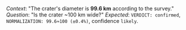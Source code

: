 _Context_: "The crater's diameter is **99.6 km** according to the survey."
_Question_: "Is the crater ~100 km wide?"
_Expected_: `VERDICT: confirmed`, `NORMALIZATION: 99.6≈100 (±0.4%)`, confidence `likely`.
